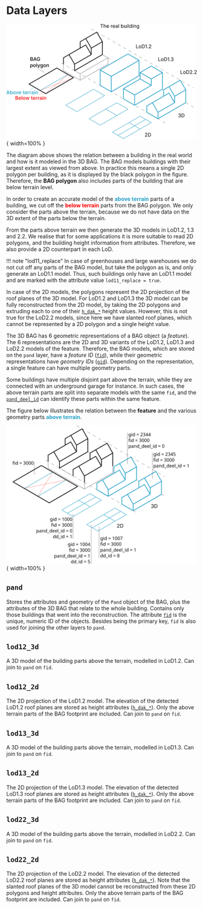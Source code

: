 # Data Layers

![3dbag_layers](../images/3d_bag_layers_en.svg){ width=100% }

The diagram above shows the relation between a building in the real world and how is it modeled in the 3D BAG.
The BAG models buildings with their largest extent as viewed from above. In practice this means a single 2D polygon per building, as it is displayed by the black polygon in the figure. Therefore, the **BAG polygon** also includes parts of the building that are below terrain level.

In order to create an accurate model of the <span style="color:#24a1c8ff">**above terrain**</span> parts of a building, we cut off the <span style="color:#ff0000ff">**below terrain**</span> parts from the BAG polygon. We only consider the parts above the terrain, because we do not have data on the 3D extent of the parts below the terrain.

From the parts above terrain we then generate the 3D models in LoD1.2, 1.3 and 2.2. We realise that for some applications it is more suitable to read 2D polygons, and the building height information from attributes. Therefore, we also provide a 2D counterpart in each LoD.

!!! note "lod11_replace"
    In case of greenhouses and large warehouses we do not cut off any parts of the BAG model, but take the polygon as is, and only generate an LoD1.1 model. Thus, such buildings only have an LoD1.1 model and are marked with the attribute value `lod11_replace = true`.

In case of the 2D models, the polygons represent the 2D projection of the roof planes of the 3D model. For LoD1.2 and LoD1.3 the 3D model can be fully reconstructed from the 2D model, by taking the 2D polygons and extruding each to one of their [`h_dak_*`](attributes.md#h_dak_50p) height values. However, this is not true for the LoD2.2 models, since here we have slanted roof planes, which cannot be represented by a 2D polygon and a single height value.

The 3D BAG has 6 geometric representations of a BAG object (a *feature*). The 6 representations are the 2D and 3D variants of the LoD1.2, LoD1.3 and LoD2.2 models of the feature. Therefore, the BAG models, which are stored on the `pand` layer, have a *feature ID* ([`fid`](attributes.md#fid)), while their geometric representations have *geometry IDs* ([`gid`](attributes.md#gid)). Depending on the representation, a single feature can have multiple geometry parts.

Some buildings have multiple disjoint part above the terrain, while they are connected with an underground garage for instance. In such cases, the above terrain parts are split into separate models with the same `fid`, and the [`pand_deel_id`](attributes.md#pand_deel_id) can identify these parts within the same feature.

The figure below illustrates the relation between the **feature** and the various geometry parts <span style="color:#24a1c8ff">**above terrain**</span>.

![3dbag_ref](../images/3d_bag_layers_reference.svg){ width=100% }

<!-- start layers (DO NOT REMOVE THIS MARKER AND DO NOT EDIT THE TEXT BELOW. SEE README.) -->
## `pand`

Stores the attributes and geometry of the `Pand` object of the BAG, plus the attributes of the 3D BAG that relate to the whole building. Contains only those buildings that went into the reconstruction. The attribute [`fid`](attributes.md#fid) is the unique, numeric ID of the objects. Besides being the primary key, `fid` is also used for joining the other layers to `pand`.


## `lod12_3d`

A 3D model of the building parts above the terrain, modelled in LoD1.2. Can join to `pand` on `fid`.


## `lod12_2d`

The 2D projection of the LoD1.2 model. The elevation of the detected LoD1.2 roof planes are stored as height attributes ([`h_dak_*`](attributes.md#h_dak_50p)). Only the above terrain parts of the BAG footprint are included. Can join to `pand` on `fid`.


## `lod13_3d`

A 3D model of the building parts above the terrain, modelled in LoD1.3. Can join to `pand` on `fid`.


## `lod13_2d`

The 2D projection of the LoD1.3 model. The elevation of the detected LoD1.3 roof planes are stored as height attributes ([`h_dak_*`](attributes.md#h_dak_50p)). Only the above terrain parts of the BAG footprint are included. Can join to `pand` on `fid`.


## `lod22_3d`

A 3D model of the building parts above the terrain, modelled in LoD2.2. Can join to `pand` on `fid`.


## `lod22_2d`

The 2D projection of the LoD2.2 model. The elevation of the detected LoD2.2 roof planes are stored as height attributes ([`h_dak_*`](attributes.md#h_dak_50p)). Note that the slanted roof planes of the 3D model cannot be reconstructed from these 2D polygons and height attributes. Only the above terrain parts of the BAG footprint are included. Can join to `pand` on `fid`.

<!-- end layers (DO NOT REMOVE THIS MARKER) -->
